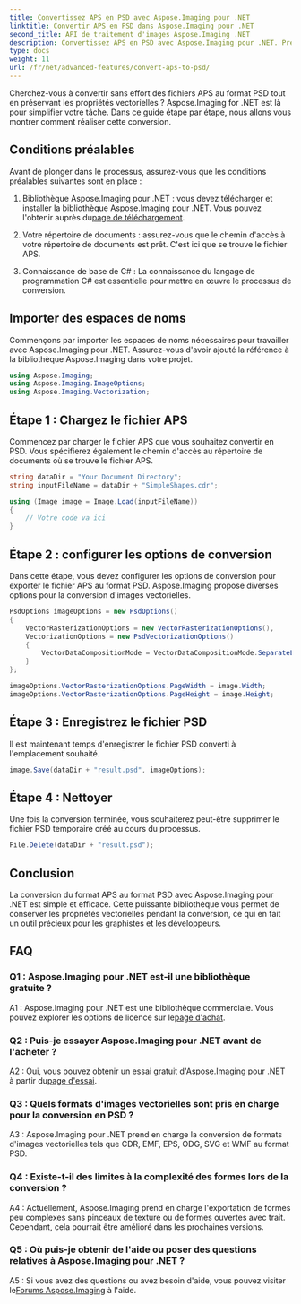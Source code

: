```yaml
---
title: Convertissez APS en PSD avec Aspose.Imaging pour .NET
linktitle: Convertir APS en PSD dans Aspose.Imaging pour .NET
second_title: API de traitement d'images Aspose.Imaging .NET
description: Convertissez APS en PSD avec Aspose.Imaging pour .NET. Préservez les propriétés vectorielles pendant la conversion.
type: docs
weight: 11
url: /fr/net/advanced-features/convert-aps-to-psd/
---
```

Cherchez-vous à convertir sans effort des fichiers APS au format PSD tout en préservant les propriétés vectorielles ? Aspose.Imaging for .NET est là pour simplifier votre tâche. Dans ce guide étape par étape, nous allons vous montrer comment réaliser cette conversion. 

## Conditions préalables

Avant de plonger dans le processus, assurez-vous que les conditions préalables suivantes sont en place :

1.  Bibliothèque Aspose.Imaging pour .NET : vous devez télécharger et installer la bibliothèque Aspose.Imaging pour .NET. Vous pouvez l'obtenir auprès du[page de téléchargement](https://releases.aspose.com/imaging/net/).

2. Votre répertoire de documents : assurez-vous que le chemin d'accès à votre répertoire de documents est prêt. C'est ici que se trouve le fichier APS.

3. Connaissance de base de C# : La connaissance du langage de programmation C# est essentielle pour mettre en œuvre le processus de conversion.

## Importer des espaces de noms

Commençons par importer les espaces de noms nécessaires pour travailler avec Aspose.Imaging pour .NET. Assurez-vous d'avoir ajouté la référence à la bibliothèque Aspose.Imaging dans votre projet.

```csharp
using Aspose.Imaging;
using Aspose.Imaging.ImageOptions;
using Aspose.Imaging.Vectorization;
```

## Étape 1 : Chargez le fichier APS

Commencez par charger le fichier APS que vous souhaitez convertir en PSD. Vous spécifierez également le chemin d'accès au répertoire de documents où se trouve le fichier APS.

```csharp
string dataDir = "Your Document Directory";
string inputFileName = dataDir + "SimpleShapes.cdr";

using (Image image = Image.Load(inputFileName))
{
    // Votre code va ici
}
```

## Étape 2 : configurer les options de conversion

Dans cette étape, vous devez configurer les options de conversion pour exporter le fichier APS au format PSD. Aspose.Imaging propose diverses options pour la conversion d'images vectorielles.

```csharp
PsdOptions imageOptions = new PsdOptions()
{
    VectorRasterizationOptions = new VectorRasterizationOptions(),
    VectorizationOptions = new PsdVectorizationOptions()
    {
        VectorDataCompositionMode = VectorDataCompositionMode.SeparateLayers
    }
};

imageOptions.VectorRasterizationOptions.PageWidth = image.Width;
imageOptions.VectorRasterizationOptions.PageHeight = image.Height;
```

## Étape 3 : Enregistrez le fichier PSD

Il est maintenant temps d'enregistrer le fichier PSD converti à l'emplacement souhaité.

```csharp
image.Save(dataDir + "result.psd", imageOptions);
```

## Étape 4 : Nettoyer

Une fois la conversion terminée, vous souhaiterez peut-être supprimer le fichier PSD temporaire créé au cours du processus.

```csharp
File.Delete(dataDir + "result.psd");
```

## Conclusion

La conversion du format APS au format PSD avec Aspose.Imaging pour .NET est simple et efficace. Cette puissante bibliothèque vous permet de conserver les propriétés vectorielles pendant la conversion, ce qui en fait un outil précieux pour les graphistes et les développeurs.

## FAQ

### Q1 : Aspose.Imaging pour .NET est-il une bibliothèque gratuite ?

 A1 : Aspose.Imaging pour .NET est une bibliothèque commerciale. Vous pouvez explorer les options de licence sur le[page d'achat](https://purchase.aspose.com/buy).

### Q2 : Puis-je essayer Aspose.Imaging pour .NET avant de l'acheter ?

 A2 : Oui, vous pouvez obtenir un essai gratuit d'Aspose.Imaging pour .NET à partir du[page d'essai](https://releases.aspose.com/imaging/net/).

### Q3 : Quels formats d'images vectorielles sont pris en charge pour la conversion en PSD ?

A3 : Aspose.Imaging pour .NET prend en charge la conversion de formats d'images vectorielles tels que CDR, EMF, EPS, ODG, SVG et WMF au format PSD.

### Q4 : Existe-t-il des limites à la complexité des formes lors de la conversion ?

A4 : Actuellement, Aspose.Imaging prend en charge l'exportation de formes peu complexes sans pinceaux de texture ou de formes ouvertes avec trait. Cependant, cela pourrait être amélioré dans les prochaines versions.

### Q5 : Où puis-je obtenir de l'aide ou poser des questions relatives à Aspose.Imaging pour .NET ?

 A5 : Si vous avez des questions ou avez besoin d'aide, vous pouvez visiter le[Forums Aspose.Imaging](https://forum.aspose.com/) à l'aide.
